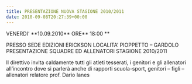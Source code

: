```yaml
---
title: PRESENTAZIONE NUOVA STAGIONE 2010/2011
date: 2010-09-08T20:27:39+00:00
---
```

VENERDI’ \*\*10.09.2010\*\* ORE\*\* 18:00 \*\*

PRESSO SEDE EDIZIONI ERICKSON LOCALITA’ PIOPPETTO – GARDOLO PRESENTAZIONE SQUADRE ED ALLENATORI STAGIONE 2010/2011

Il direttivo invita caldamente tutti gli atleti tesserati, i genitori e gli allenatori all’incontro dove si parlerà anche di rapporti scuola-sport, genitori – figli – allenatori relatore prof. Dario Ianes
